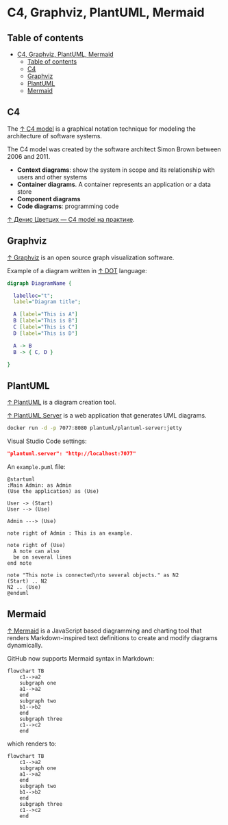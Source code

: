 # C4, Graphviz, PlantUML, Mermaid

## Table of contents

- [C4, Graphviz, PlantUML, Mermaid](#c4-graphviz-plantuml-mermaid)
  - [Table of contents](#table-of-contents)
  - [C4](#c4)
  - [Graphviz](#graphviz)
  - [PlantUML](#plantuml)
  - [Mermaid](#mermaid)

## C4

The [↑ C4 model](https://c4model.com) is a graphical notation technique for modeling the architecture of software systems.

The C4 model was created by the software architect Simon Brown between 2006 and 2011.

- **Context diagrams**: show the system in scope and its relationship with users and other systems
- **Container diagrams**. A container represents an application or a data store
- **Component diagrams**
- **Code diagrams**: programming code

[↑ Денис Цветцих — C4 model на практике](https://www.youtube.com/watch?v=MBZLYQ84ieY).

## Graphviz

[↑ Graphviz](https://graphviz.org) is an open source graph visualization software.

Example of a diagram written in [↑ DOT](https://graphviz.org/doc/info/lang.html) language:

```dot
digraph DiagramName {

  labelloc="t";
  label="Diagram title";

  A [label="This is A"]
  B [label="This is B"]
  C [label="This is C"]
  D [label="This is D"]

  A -> B
  B -> { C, D }

}
```

## PlantUML

[↑ PlantUML](https://plantuml.com) is a diagram creation tool.

[↑ PlantUML Server](https://github.com/plantuml/plantuml-server) is a web application that generates UML diagrams.

```bash
docker run -d -p 7077:8080 plantuml/plantuml-server:jetty
```

Visual Studio Code settings:

```json
"plantuml.server": "http://localhost:7077"
```

An `example.puml` file:

```plantuml
@startuml
:Main Admin: as Admin
(Use the application) as (Use)

User -> (Start)
User --> (Use)

Admin ---> (Use)

note right of Admin : This is an example.

note right of (Use)
  A note can also
  be on several lines
end note

note "This note is connected\nto several objects." as N2
(Start) .. N2
N2 .. (Use)
@enduml
```

## Mermaid

[↑ Mermaid](https://mermaid.js.org) is a JavaScript based diagramming and charting tool that renders Markdown-inspired text definitions to create and modify diagrams dynamically.

GitHub now supports Mermaid syntax in Markdown:

```text
flowchart TB
    c1-->a2
    subgraph one
    a1-->a2
    end
    subgraph two
    b1-->b2
    end
    subgraph three
    c1-->c2
    end
```

which renders to:

```mermaid
flowchart TB
    c1-->a2
    subgraph one
    a1-->a2
    end
    subgraph two
    b1-->b2
    end
    subgraph three
    c1-->c2
    end
```
